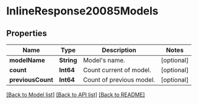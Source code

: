 # InlineResponse20085Models

## Properties
Name | Type | Description | Notes
------------ | ------------- | ------------- | -------------
**modelName** | **String** | Model&#39;s name. | [optional] 
**count** | **Int64** | Count current of model. | [optional] 
**previousCount** | **Int64** | Count of previous model. | [optional] 

[[Back to Model list]](../README.md#documentation-for-models) [[Back to API list]](../README.md#documentation-for-api-endpoints) [[Back to README]](../README.md)


